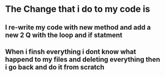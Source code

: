 # The Change that i do to my code is

## I re-write my code with new method and add a new 2 Q with the loop and if statment

## When i finsh everything i dont know what happend to my files and deleting everything then i go back and do it from scratch
